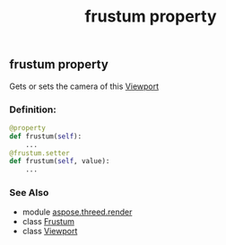 ﻿---
title: frustum property
second_title: Aspose.3D for Python via .NET API References
description: 
type: docs
weight: 70
url: /python-net/aspose.threed.render/viewport/frustum/
is_root: false
---

## frustum property


Gets or sets the camera of this [Viewport](/3d/python-net/aspose.threed.render/viewport)
### Definition:
```python
@property
def frustum(self):
    ...
@frustum.setter
def frustum(self, value):
    ...
```

### See Also
* module [aspose.threed.render](../../)
* class [Frustum](/3d/python-net/aspose.threed.entities/frustum)
* class [Viewport](/3d/python-net/aspose.threed.render/viewport)
